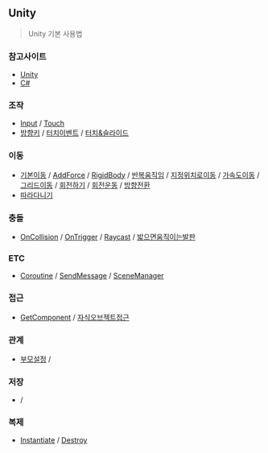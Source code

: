 ## Unity

> Unity 기본 사용법 

### 참고사이트
- [Unity](https://unity3d.com/kr/)
- [C#](http://www.csharpstudy.com/)

### 조작
- [Input](https://docs.unity3d.com/kr/530/ScriptReference/Input.html)
/ [Touch](http://prosto.tistory.com/96)
- [방향키](https://github.com/evashork/taco/tree/master/game/example/input1.cs)
/ [터치이벤트](https://github.com/evashork/taco/tree/master/game/example/input2.cs)
/ [터치&슬라이드](https://github.com/evashork/taco/tree/master/game/example/input3.cs)

### 이동
- [기본이동](https://github.com/evashork/Unity/blob/master/move.cs)
/ [AddForce]()
/ [RigidBody]()
/ [반복움직임](https://github.com/evashork/Unity/blob/master/반복움직임.cs)
/ [지정위치로이동](https://github.com/evashork/Unity/blob/master/지정한위치로이동.cs)
/ [가속도이동](https://github.com/evashork/Unity/blob/master/가속도이동하기.cs)
/ [그리드이동](https://github.com/evashork/Unity/blob/master/그리드이동하기.cs)
/ [회전하기](https://github.com/evashork/Unity/blob/master/spin.cs)
/ [회전운동](https://github.com/evashork/Unity/blob/master/회전운동하기.cs)
/ [방향전환](https://github.com/evashork/Unity/blob/master/방향전환하기.cs)
- [따라다니기](https://github.com/evashork/Unity/blob/master/플레이어따라다니기.cs)


### 충돌
- [OnCollision](https://github.com/evashork/Unity/blob/master/col.cs)
/ [OnTrigger](https://github.com/evashork/Unity/blob/master/trigger.cs)
/ [Raycast]()
/ [밟으면움직이는발판](https://github.com/evashork/Unity/blob/master/밟으면움직이는발판.cs)

### ETC
- [Coroutine](https://github.com/evashork/Unity/blob/master/courutin.cs)
/ [SendMessage](https://github.com/evashork/Unity/blob/master/sendmessage사용법.cs)
/ [SceneManager](https://github.com/evashork/Unity/blob/master/씬이동하기.cs)

### 접근
- [GetComponent](https://github.com/evashork/Unity/blob/master/compent.cs)
/ [자식오브젝트접근](https://github.com/evashork/Unity/blob/master/자식오브젝트찾기.cs)

### 관계
- [부모설정](https://github.com/evashork/Unity/blob/master/부모로설정하기.cs)
/ []()

### 저장
- []()
/ []()

### 복제
- [Instantiate]()
/ [Destroy](https://github.com/evashork/Unity/blob/master/destory.cs)